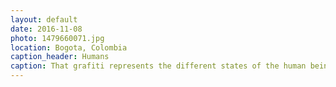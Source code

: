 ```yaml
---
layout: default
date: 2016-11-08
photo: 1479660071.jpg
location: Bogota, Colombia
caption_header: Humans
caption: That grafiti represents the different states of the human being.
---
```

